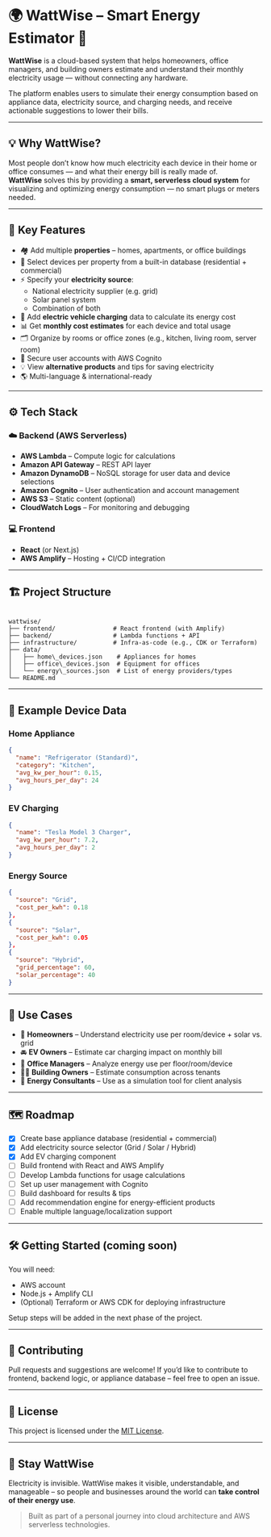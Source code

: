 # 🌍 WattWise – Smart Energy Estimator 🔌

**WattWise** is a cloud-based system that helps homeowners, office managers, and building owners estimate and understand their monthly electricity usage — without connecting any hardware.

The platform enables users to simulate their energy consumption based on appliance data, electricity source, and charging needs, and receive actionable suggestions to lower their bills.

---

## 💡 Why WattWise?

Most people don’t know how much electricity each device in their home or office consumes — and what their energy bill is really made of.  
**WattWise** solves this by providing a **smart, serverless cloud system** for visualizing and optimizing energy consumption — no smart plugs or meters needed.

---

## 🧩 Key Features

- 🏘️ Add multiple **properties** – homes, apartments, or office buildings  
- 🧰 Select devices per property from a built-in database (residential + commercial)  
- ⚡ Specify your **electricity source**:
  - National electricity supplier (e.g. grid)
  - Solar panel system
  - Combination of both
- 🚗 Add **electric vehicle charging** data to calculate its energy cost  
- 📊 Get **monthly cost estimates** for each device and total usage  
- 🗂️ Organize by rooms or office zones (e.g., kitchen, living room, server room)  
- 🔐 Secure user accounts with AWS Cognito  
- 💡 View **alternative products** and tips for saving electricity  
- 🌎 Multi-language & international-ready  

---

## ⚙️ Tech Stack

### ☁️ Backend (AWS Serverless)
- **AWS Lambda** – Compute logic for calculations  
- **Amazon API Gateway** – REST API layer  
- **Amazon DynamoDB** – NoSQL storage for user data and device selections  
- **Amazon Cognito** – User authentication and account management  
- **AWS S3** – Static content (optional)  
- **CloudWatch Logs** – For monitoring and debugging  

### 💻 Frontend
- **React** (or Next.js)  
- **AWS Amplify** – Hosting + CI/CD integration  

---

## 🏗️ Project Structure

```

wattwise/
├── frontend/                # React frontend (with Amplify)
├── backend/                 # Lambda functions + API
├── infrastructure/          # Infra-as-code (e.g., CDK or Terraform)
├── data/
│   ├── home\_devices.json    # Appliances for homes
│   ├── office\_devices.json  # Equipment for offices
│   └── energy\_sources.json  # List of energy providers/types
└── README.md

````

---

## 🧮 Example Device Data

### Home Appliance
```json
{
  "name": "Refrigerator (Standard)",
  "category": "Kitchen",
  "avg_kw_per_hour": 0.15,
  "avg_hours_per_day": 24
}
````

### EV Charging

```json
{
  "name": "Tesla Model 3 Charger",
  "avg_kw_per_hour": 7.2,
  "avg_hours_per_day": 2
}
```

### Energy Source

```json
{
  "source": "Grid",
  "cost_per_kwh": 0.18
},
{
  "source": "Solar",
  "cost_per_kwh": 0.05
},
{
  "source": "Hybrid",
  "grid_percentage": 60,
  "solar_percentage": 40
}
```

---

## 📌 Use Cases

* 🏡 **Homeowners** – Understand electricity use per room/device + solar vs. grid
* 🚘 **EV Owners** – Estimate car charging impact on monthly bill
* 🏢 **Office Managers** – Analyze energy use per floor/room/device
* 🧑‍🔧 **Building Owners** – Estimate consumption across tenants
* 💼 **Energy Consultants** – Use as a simulation tool for client analysis

---

## 🗺️ Roadmap

* [x] Create base appliance database (residential + commercial)
* [x] Add electricity source selector (Grid / Solar / Hybrid)
* [x] Add EV charging component
* [ ] Build frontend with React and AWS Amplify
* [ ] Develop Lambda functions for usage calculations
* [ ] Set up user management with Cognito
* [ ] Build dashboard for results & tips
* [ ] Add recommendation engine for energy-efficient products
* [ ] Enable multiple language/localization support

---

## 🛠️ Getting Started (coming soon)

You will need:

* AWS account
* Node.js + Amplify CLI
* (Optional) Terraform or AWS CDK for deploying infrastructure

Setup steps will be added in the next phase of the project.

---

## 🤝 Contributing

Pull requests and suggestions are welcome!
If you’d like to contribute to frontend, backend logic, or appliance database – feel free to open an issue.

---

## 📄 License

This project is licensed under the [MIT License](LICENSE).

---

## 🌟 Stay WattWise

Electricity is invisible. WattWise makes it visible, understandable, and manageable –
so people and businesses around the world can **take control of their energy use**.

> Built as part of a personal journey into cloud architecture and AWS serverless technologies.

